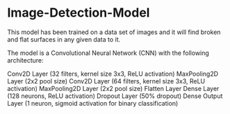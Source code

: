 # Image-Detection-Model
This model has been trained on a data set of images and it will find broken and flat surfaces in any given data to it.

The model is a Convolutional Neural Network (CNN) with the following architecture:

Conv2D Layer (32 filters, kernel size 3x3, ReLU activation)
MaxPooling2D Layer (2x2 pool size)
Conv2D Layer (64 filters, kernel size 3x3, ReLU activation)
MaxPooling2D Layer (2x2 pool size)
Flatten Layer
Dense Layer (128 neurons, ReLU activation)
Dropout Layer (50% dropout)
Dense Output Layer (1 neuron, sigmoid activation for binary classification)
